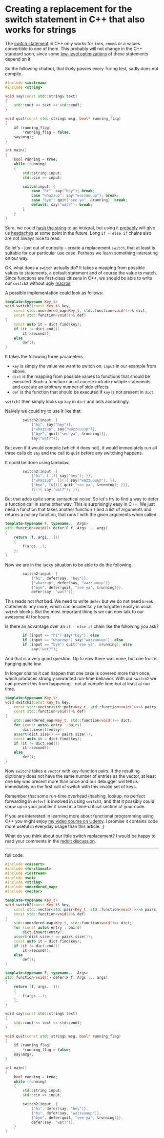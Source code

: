 # Creating a replacement for the switch statement in C++ that also works for strings

The [switch statement](http://en.cppreference.com/w/cpp/language/switch) in C++ only works for `int`s, `enum`s or a values convertible to one of them. This probably will not change in the C++ standard soon, since some [low-level optimizations](https://en.wikipedia.org/wiki/Branch_table) of these statements depend on it.

So the following chatbot, that likely passes every Turing test, sadly does not compile.

```c++
#include <iostream>
#include <string>

void say(const std::string& text)
{
    std::cout << text << std::endl;
}

void quit(const std::string& msg, bool* running_flag)
{
    if (running_flag)
        *running_flag = false;
    say(msg);
}

int main()
{
    bool running = true;
    while (running)
    {
        std::string input;
        std::cin >> input;

        switch(input) {
            case "hi": say("hey"); break;
            case "whazzup": say("wazzuuuup"); break;
            case "bye": quit("see ya", &running); break;
            default: say("wat?"); break;
        }
    }
}
```

Sure, we could [hash the string](https://stackoverflow.com/a/16388610/1866775) to an integral, but using it [probably](https://en.wikipedia.org/wiki/Murphy%27s_law) will give us [headaches](https://en.wikipedia.org/wiki/Hash_table#Collision_resolution) at some point in the future. Long `if - else if` chains also are not always nice to read.

So let's - just out of curiosity - create a replacement `switch`, that at least is suitable for our particular use case. Perhaps we learn something interesting on our way.

OK, what does a `switch` actually do? It takes a mapping from possible values to statements, a default statement and of course the value to match. Since functions are first-class citizens in C++, we should be able to write our `switch2` without ugly [macros](http://en.cppreference.com/w/cpp/preprocessor/replace).

A possible implementation could look as follows:

```c++
template<typename Key_t>
void switch2(const Key_t& key,
    const std::unordered_map<Key_t, std::function<void()>>& dict,
    const std::function<void()>& def)
{
    const auto it = dict.find(key);
    if (it != dict.end())
        it->second();
    else
        def();
}
```

It takes the following three parameters
* `key` is simply the value we want to switch on, `input` in our example from above.
* `dict` is the mapping from possible values to functions that should be executed. Such a function can of course include multiple statements and execute an arbitrary number of side effects.
* `def` is the function that should be executed if `key` is not present in `dict`.

`switch2` then simply looks up `key` in `dict` and acts accordingly.

Naively we could try to use it like that:

```c++
        switch2(input, {
            {"hi", say("hey")},
            {"whazzup", say("wazzuuuup")},
            {"bye", quit("see ya", &running)}},
            say("wat?"));
```

But even if it would compile (which it does not), it would immediately run all three calls do `say` and the call to `quit` before any switching happens.

It could be done using lambdas:

```c++
        switch2(input, {
            {"hi", [](){ say("hey"); }},
            {"whazzup", [](){ say("wazzuuuup"); }},
            {"bye", [&](){ quit("see ya", &running); }}},
            [](){ say("wat?"); });
```

But that adds quite some syntactical noise. So let's try to find a way to defer a function call in some other way. This is surprisingly easy in C++. We just need a function that takes another function `f` and a list of arguments and returns a nullary function, that runs f with the given arguments when called.

```c++
template<typename F, typename... Args>
std::function<void()> defer(F f, Args ... args)
{
    return [f, args...]()
    {
        f(args...);
    };
}
```

Now we are in the lucky situation to be able to do the following:

```c++
        switch2(input, {
            {"hi", defer(say, "hey")},
            {"whazzup", defer(say, "wazzuuuup")},
            {"bye", defer(quit, "see ya", &running)}},
            defer(say, "wat?"));
```

This reads not *that* bad. We need to write `defer` but we do not need `break` statements any more, which can accidentally be forgotten easily in usual `switch` blocks. But the most important thing is we can now talk to our awesome AI for hours.

Is there an advantage over an `if - else if` chain like the following you ask?

```c++
        if (input == "hi") say("hey"); else
        if (input == "whazzup") say("wazzuuuup"); else
        if (input == "bye") quit("see ya", &running); else
            say("wat?");
```

And that is a very good question. Up to now there was none, but one fruit is hanging quite low.

In longer chains it can happen that one case is covered more than once, which produces strongly unwanted run-time behavior. With our `switch2` we can prevent this from happening - not at compile time but at least at run time.

```c++
template<typename Key_t>
void switch2(const Key_t& key,
    const std::vector<std::pair<Key_t, std::function<void()>>>& pairs,
    const std::function<void()>& def)
{
    std::unordered_map<Key_t, std::function<void()>> dict;
    for (const auto& entry : pairs)
        dict.insert(entry);
    assert(dict.size() == pairs.size());
    const auto it = dict.find(key);
    if (it != dict.end())
        it->second();
    else
        def();
}
```

Now `switch2` takes a `vector` with key-function pairs. If the resulting dictionary does not have the same number of entries as the vector, at least one key was present more than once and our debugger will tell us immediately on the first call of switch with this invalid set of keys.

Remember that some run-time overhead (hashing, lookup, no perfect forwarding in `defer`) is involved in using `switch2`, and that it possibly could show up in your profiler if used in a time-critical section of your code.

If you are interested in learning more about functional programming using C++ you might enjoy [my video course on Udemy](https://www.udemy.com/functional-programming-using-cpp). I promise it contains code more useful in everyday usage than this article. ;)

What do you think about our little switch replacement? I would be happy to read your comments in the [reddit discussion](https://www.reddit.com/r/programming/comments/6e0hzr/creating_a_replacement_for_the_switch_statement/).



---

full code:

```c++
#include <cassert>
#include <functional>
#include <iostream>
#include <set>
#include <string>
#include <unordered_map>
#include <vector>

template<typename Key_t>
void switch2(const Key_t& key,
    const std::vector<std::pair<Key_t, std::function<void()>>>& pairs,
    const std::function<void()>& def)
{
    std::unordered_map<Key_t, std::function<void()>> dict;
    for (const auto& entry : pairs)
        dict.insert(entry);
    assert(dict.size() == pairs.size());
    const auto it = dict.find(key);
    if (it != dict.end())
        it->second();
    else
        def();
}

template<typename F, typename... Args>
std::function<void()> defer(F f, Args ... args)
{
    return [f, args...]()
    {
        f(args...);
    };
}

void say(const std::string& text)
{
    std::cout << text << std::endl;
}

void quit(const std::string& msg, bool* running_flag)
{
    if (running_flag)
        *running_flag = false;
    say(msg);
}

int main()
{
    bool running = true;
    while (running)
    {
        std::string input;
        std::cin >> input;

        switch2(input, {
            {"hi", defer(say, "hey")},
            {"hi", defer(say, "wazzuuuup")},
            {"bye", defer(quit, "see ya", &running)}},
            defer(say, "wat?"));
    }
}
```
